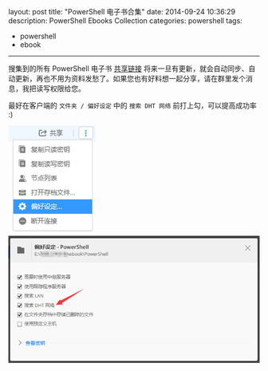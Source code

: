 layout: post
title: "PowerShell 电子书合集"
date: 2014-09-24 10:36:29
description: PowerShell Ebooks Collection
categories: powershell
tags:
- powershell
- ebook
---
搜集到的所有 PowerShell 电子书 [共享链接](https://link.getsync.com/#f=PowerShell&sz=0&t=2&s=QIRLDLFZIBPR6DHOJ4K6LGNMB2KDWXZUW5D4SATAGPIW4AY43IFA&i=CFAGNWFWQXY5KE2A5I3PIDSQCQOC6PCIS&v=2.0)
将来一旦有更新，就会自动同步、自动更新，再也不用为资料发愁了。如果您也有好料想一起分享，请在群里发个消息，我把读写权限给您。

最好在客户端的 `文件夹 / 偏好设定` 中的 `搜索 DHT 网络` 前打上勾，可以提高成功率 :)

![](/img/2014-09-24-powershell-ebooks-collection-001.png)
![](/img/2014-09-24-powershell-ebooks-collection-002.png)
